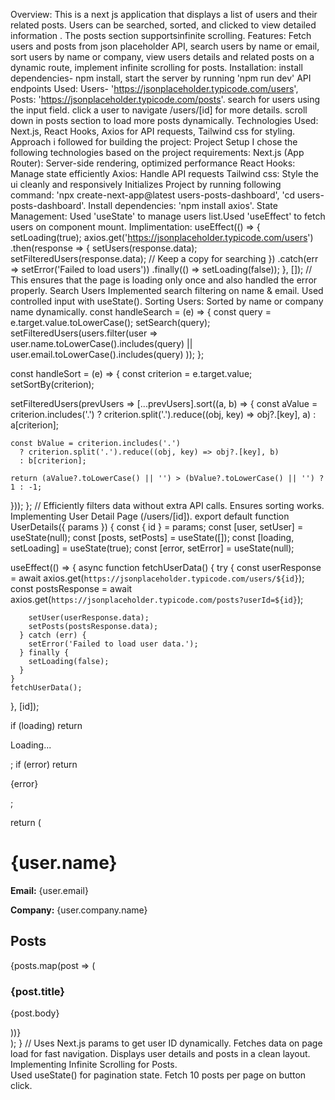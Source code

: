 Overview: This is a next js application that displays a list of users and their related posts. Users can be searched, sorted, and clicked to view detailed information . The posts section supportsinfinite scrolling.
Features: Fetch users and posts from json placeholder API, search users by name or email, sort users by name or company, view users details and related posts on a dynamic route, implement infinite scrolling for posts.
Installation: install dependencies- npm install, start the server by running 'npm run dev'
API endpoints Used:  Users- 'https://jsonplaceholder.typicode.com/users', Posts: 'https://jsonplaceholder.typicode.com/posts'.
search for users using the input field.
click a user  to navigate /users/[id] for more details.
scroll down in posts section to load more posts dynamically.
Technologies Used: Next.js, React Hooks, Axios for API requests, Tailwind css for styling.
Approach i followed for building the project: Project Setup
I chose the following technologies based on the project requirements:
Next.js (App Router): Server-side rendering, optimized performance
React Hooks: Manage state efficiently
Axios: Handle API requests
Tailwind css:  Style the ui cleanly and responsively
Initializes Project by running following command: 'npx create-next-app@latest users-posts-dashboard', 'cd users-posts-dashboard'.
Install dependencies: 'npm install axios'.
State Management: Used 'useState' to manage users list.Used 'useEffect' to fetch users on component mount.
Implimentation:      useEffect(() => {
  setLoading(true);
  axios.get('https://jsonplaceholder.typicode.com/users')
    .then(response => {
      setUsers(response.data);
      setFilteredUsers(response.data);  // Keep a copy for searching
    })
    .catch(err => setError('Failed to load users'))
    .finally(() => setLoading(false));
}, []);   // This ensures that the page is loading only once and also handled the error properly.
Search Users
Implemented search filtering on name & email.
Used controlled input with useState().
Sorting Users: Sorted by name or company name dynamically.
const handleSearch = (e) => {
  const query = e.target.value.toLowerCase();
  setSearch(query);
  setFilteredUsers(users.filter(user => 
    user.name.toLowerCase().includes(query) ||
    user.email.toLowerCase().includes(query)
  ));
};

const handleSort = (e) => {
  const criterion = e.target.value;
  setSortBy(criterion);

  setFilteredUsers(prevUsers => [...prevUsers].sort((a, b) => {
    const aValue = criterion.includes('.') 
      ? criterion.split('.').reduce((obj, key) => obj?.[key], a) 
      : a[criterion];

    const bValue = criterion.includes('.') 
      ? criterion.split('.').reduce((obj, key) => obj?.[key], b) 
      : b[criterion];

    return (aValue?.toLowerCase() || '') > (bValue?.toLowerCase() || '') ? 1 : -1;
  }));
}; // Efficiently filters data without extra API calls. Ensures sorting works.
Implementing User Detail Page (/users/[id]).
export default function UserDetails({ params }) {
  const { id } = params;
  const [user, setUser] = useState(null);
  const [posts, setPosts] = useState([]);
  const [loading, setLoading] = useState(true);
  const [error, setError] = useState(null);

  useEffect(() => {
    async function fetchUserData() {
      try {
        const userResponse = await axios.get(`https://jsonplaceholder.typicode.com/users/${id}`);
        const postsResponse = await axios.get(`https://jsonplaceholder.typicode.com/posts?userId=${id}`);
        
        setUser(userResponse.data);
        setPosts(postsResponse.data);
      } catch (err) {
        setError('Failed to load user data.');
      } finally {
        setLoading(false);
      }
    }
    fetchUserData();
  }, [id]);

  if (loading) return <p>Loading...</p>;
  if (error) return <p className="text-red-500">{error}</p>;

  return (
    <div className="container mx-auto p-4">
      <h1 className="text-2xl font-bold">{user.name}</h1>
      <p><strong>Email:</strong> {user.email}</p>
      <p><strong>Company:</strong> {user.company.name}</p>
      <h2 className="text-xl font-semibold mt-4">Posts</h2>
      {posts.map(post => (
        <div key={post.id} className="border p-2 my-2">
          <h3 className="font-bold">{post.title}</h3>
          <p>{post.body}</p>
        </div>
      ))}
    </div>
  );
} // Uses Next.js params to get user ID dynamically.
Fetches data on page load for fast navigation.
Displays user details and posts in a clean layout.
Implementing Infinite Scrolling for Posts.  
Used useState() for pagination state.
Fetch 10 posts per page on button click.
